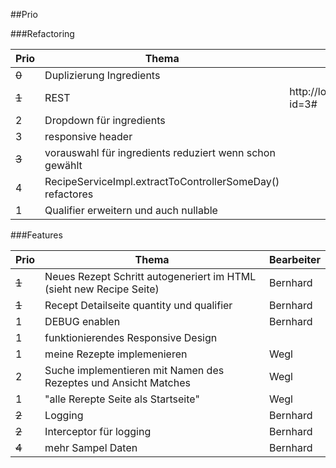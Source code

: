 ##Prio


###Refactoring

| Prio| Thema| Observed| Expected|Bearbeiter|
|---|---|---|---|---|
|<del> 0 |  Duplizierung Ingredients</del> |  |  |
|<del> 1  |  REST |http://localhost:8080/recipes?id=3#   |http://localhost:8080/recipes/3   |Bernhard</del>
| 2  |  Dropdown für ingredients|  |  |Wegl
| 3  |  responsive header|  |  |
|<del>3  |  vorauswahl für ingredients reduziert wenn schon gewählt |  | in eigene service klasse |bernhard</del>
| 4  |  RecipeServiceImpl.extractToControllerSomeDay() refactores|  |  |
| 1 |  Qualifier erweitern und auch nullable| | |Bernhard

###Features

| Prio| Thema|Bearbeiter|
|---|---|---|
|<del> 1  |  Neues Rezept Schritt autogeneriert im HTML (sieht new Recipe Seite) |Bernhard</del>
|<del> 1  |  Recept Detailseite quantity und qualifier |Bernhard</del>
| 1  |  DEBUG enablen |Bernhard
| 1  |  funktionierendes Responsive Design | 
| 1  |  meine Rezepte implemenieren |Wegl
| 2  |  Suche implementieren mit Namen des Rezeptes und Ansicht Matches | Wegl
| 1  |  "alle Rerepte Seite als Startseite" |Wegl
|<del> 2  |  Logging|Bernhard</del>
|<del> 2  |  Interceptor für logging|Bernhard</del>
|<del> 4  |  mehr Sampel Daten|Bernhard<del>

